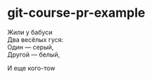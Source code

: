 # git-course-pr-example

Жили у бабуси  
Два весёлых гуся:  
Один — серый,  
Другой — белый,  

И еще кого-тоw
